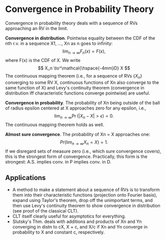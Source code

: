 # Convergence in Probability Theory

Convergence in probability theory deals with a sequence of RVs approaching an RV in the limit.

**Convergence in distribution**. Pointwise equality between the CDF of the nth r.v. in a sequence X1, ..., Xn as n goes to infinity:
$$
\lim_{n\to \infty} F_n(x) = F(x),
$$
where F(x) is the CDF of X. We write
$$
X_n \to^\mathcal{\hspace{-4mm}D} X
$$
The continuous mapping theorem (i.e., for a sequence of RVs $\{X_n\}$ converging to some RV X, continuous functions of Xn also converge to the same function of X) and Levy's continuity theorem (convergence in distribution iff characteristic functions converge pointwise) are useful.

**Convergence in probability**. The probability of Xn being outside of the ball of radius epsilon centered at X approaches zero for any epsilon, i.e.,
$$
\lim_{n\to \infty} \Pr(| X_n - X | > \epsilon)= 0.
$$
 The continuous mapping theorem holds as well.

**Almost sure convergence**. The probability of Xn = X approaches one:
$$
Pr(\lim_{n \to \infty} X_n = X) = 1.
$$
If we disregard sets of measure zero (i.e., which sure convergence covers), this is the strongest form of convergence. Practically, this form is the strongest: A.S. implies conv. in P implies conv. in D.

## Applications

- A method to make a statement about a sequence of RVs is to transform them into their characteristic functions (projection onto Fourier basis), expand using Taylor's theorem, drop off the unimportant terms, and then use Levy's continuity theorem to show convergence in distribution (see proof of the classical CLT).
- CLT itself clearly useful for asymptotics for everything.
- Slutsky's Thm. deals with additions and products of Xn and Yn converging in distn to cX, X + c, and X/c if Xn and Yn converge in probability to X and constant c, respectively.


